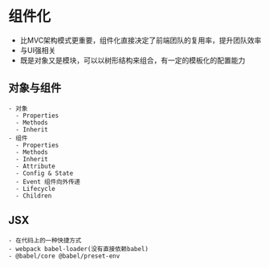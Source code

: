 # 组件化
  - 比MVC架构模式更重要，组件化直接决定了前端团队的复用率，提升团队效率
  - 与UI强相关
  - 既是对象又是模块，可以以树形结构来组合，有一定的模板化的配置能力
  
  ## 对象与组件
    - 对象
      - Properties
      - Methods
      - Inherit
    - 组件
      - Properties
      - Methods
      - Inherit
      - Attribute
      - Config & State
      - Event 组件向外传递
      - Lifecycle
      - Children
  
  ## JSX
    - 在代码上的一种快捷方式
    - webpack babel-loader(没有直接依赖babel)
    - @babel/core @babel/preset-env
